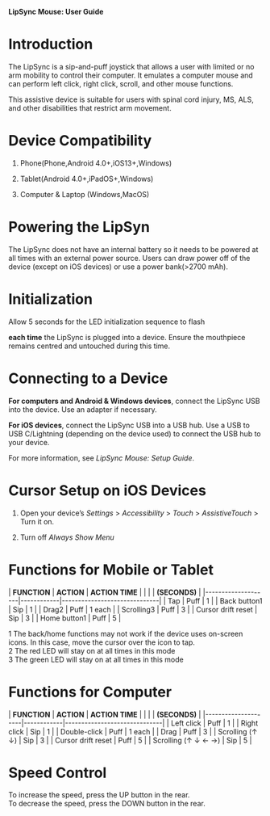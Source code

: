 **LipSync Mouse: User Guide**

# Introduction

The LipSync is a sip-and-puff joystick that allows a user with limited or no arm
mobility to control their computer. It emulates a computer mouse and can perform
left click, right click, scroll, and other mouse functions.

This assistive device is suitable for users with spinal cord injury, MS, ALS,
and other disabilities that restrict arm movement.

# Device Compatibility

1.  Phone(Phone,Android 4.0+,iOS13+,Windows)

2.  Tablet(Android 4.0+,iPadOS+,Windows)

3.  Computer & Laptop (Windows,MacOS)

# Powering the LipSyn

The LipSync does not have an internal battery so it needs to be powered at all
times with an external power source. Users can draw power off of the device
(except on iOS devices) or use a power bank(>2700 mAh).

# Initialization

Allow 5 seconds for the LED initialization sequence to flash

**each time** the LipSync is plugged into a device. Ensure the mouthpiece
remains centred and untouched during this time.

# Connecting to a Device

**For computers and Android & Windows devices**, connect the LipSync USB into
the device. Use an adapter if necessary.

**For iOS devices**, connect the LipSync USB into a USB hub. Use a USB to USB
C/Lightning (depending on the device used) to connect the USB hub to your
device.

For more information, see *LipSync Mouse: Setup Guide*.

# Cursor Setup on iOS Devices

1.  Open your device’s *Settings* \> *Accessibility* \> *Touch* \>
    *AssistiveTouch* \> Turn it on.

2.  Turn off *Always Show Menu*

# Functions for Mobile or Tablet

| **FUNCTION**       | **ACTION** | **ACTION TIME**              |
|                    |            | **(SECONDS)**                |
|--------------------|------------|------------------------------|
| Tap                | Puff       | 1                            |
| Back button1       | Sip        | 1                            |
| Drag2              | Puff       | 1 each                       |
| Scrolling3         | Puff       | 3                            |
| Cursor drift reset | Sip        | 3                            |
| Home button1       | Puff       | 5                            |

1 The back/home functions may not work if the device uses on-screen icons. In
this case, move the cursor over the icon to tap.  
2 The red LED will stay on at all times in this mode  
3 The green LED will stay on at all times in this mode

# Functions for Computer

| **FUNCTION**        | **ACTION** | **ACTION TIME**              |
|                     |            | **(SECONDS)**                |
|---------------------|------------|------------------------------|
| Left click          | Puff       | 1                            |
| Right click         | Sip        | 1                            |
| Double-click        | Puff       | 1 each                       |
| Drag                | Puff       | 3                            |
| Scrolling (↑ ↓)     | Sip        | 3                            |
| Cursor drift reset  | Puff       | 5                            |
| Scrolling (↑ ↓ ← →) | Sip        | 5                            |

# Speed Control


To increase the speed, press the UP button in the rear.  
To decrease the speed, press the DOWN button in the rear.
